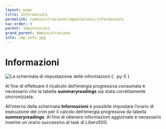 ```yaml
---
layout: page
title: Informazioni
permalink: /amministrazione/impostazioni/informazioni
nav_order: 9
parent: Impostazioni
grand_parent: Amministrazione
info: imp_info.jpg
---
```


# Informazioni

![La schermata di impostazione delle informazioni](/assets/images/{{page.info}})
{: .py-5 }

Al fine di effettuare il ricalcolo dell’energia progressiva consumata è necessario che la tabella **summaryreadings** sia stata correttamente sincronizzata.

All’interno della schermata **Informazioni** è possibile impostare l’orario di esecuzione del cron per il calcolo dell’energia progressiva da tabella **summaryreadings**. Al fine di ottenere informazioni aggiornate è necessario inserire un orario successivo al task di Libero500.
